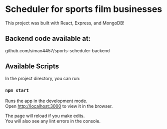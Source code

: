 # Scheduler for sports film businesses

This project was built with React, Express, and MongoDB!

## Backend code available at:

github.com/siman4457/sports-scheduler-backend

## Available Scripts

In the project directory, you can run:

### `npm start`

Runs the app in the development mode.\
Open [http://localhost:3000](http://localhost:3000) to view it in the browser.

The page will reload if you make edits.\
You will also see any lint errors in the console.

